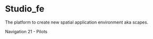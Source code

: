 # Studio_fe
The platform to create new spatial application environment aka scapes.

Navigation 21 - Pilots

